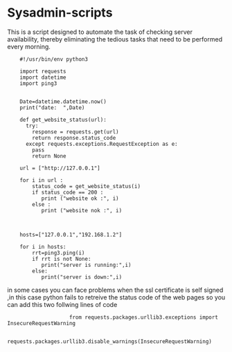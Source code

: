 # Sysadmin-scripts
This is a script designed to automate the task of checking server availability, thereby eliminating the tedious tasks that need to be performed every morning.



        #!/usr/bin/env python3
        
        import requests
        import datetime 
        import ping3
        
        
        Date=datetime.datetime.now()
        print("date:  ",Date) 
        
        def get_website_status(url):
          try:
            response = requests.get(url)
            return response.status_code
          except requests.exceptions.RequestException as e:
            pass
            return None
        
        url = ["http://127.0.0.1"]   
         
        for i in url :
            status_code = get_website_status(i)
            if status_code == 200 :
               print ("website ok :", i)
            else :
               print ("website nok :", i)
        
        
        
        hosts=["127.0.0.1","192.168.1.2"]
        
        for i in hosts:
            rrt=ping3.ping(i)
            if rrt is not None:
               print("server is running:",i)
            else:
               print("server is down:",i)

in some cases you can face problems when the ssl certificate is self signed ,in this case python fails to retreive the status code of the web pages so you can add this two follwing lines of code


                        from requests.packages.urllib3.exceptions import InsecureRequestWarning
                        
                        requests.packages.urllib3.disable_warnings(InsecureRequestWarning)
